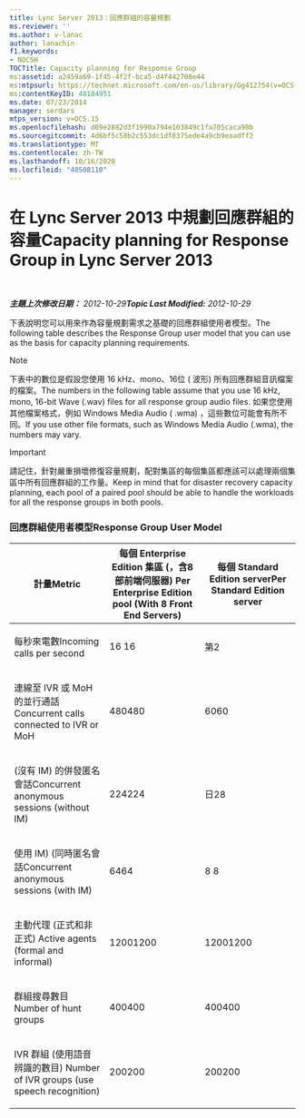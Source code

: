 ```yaml
---
title: Lync Server 2013：回應群組的容量規劃
ms.reviewer: ''
ms.author: v-lanac
author: lanachin
f1.keywords:
- NOCSH
TOCTitle: Capacity planning for Response Group
ms:assetid: a2459a69-1f45-4f2f-bca5-d4f442708e44
ms:mtpsurl: https://technet.microsoft.com/en-us/library/Gg412754(v=OCS.15)
ms:contentKeyID: 48184951
ms.date: 07/23/2014
manager: serdars
mtps_version: v=OCS.15
ms.openlocfilehash: d89e2882d3f1990a794e103849c1fa705caca98b
ms.sourcegitcommit: 4d6bf5c58b2c553dc1df8375ede4a9cb9eaadff2
ms.translationtype: MT
ms.contentlocale: zh-TW
ms.lasthandoff: 10/16/2020
ms.locfileid: "48508110"
---
```

# <a name="capacity-planning-for-response-group-in-lync-server-2013"></a><span data-ttu-id="95c76-102">在 Lync Server 2013 中規劃回應群組的容量</span><span class="sxs-lookup"><span data-stu-id="95c76-102">Capacity planning for Response Group in Lync Server 2013</span></span>

<div data-xmlns="http://www.w3.org/1999/xhtml">

<div class="topic" data-xmlns="http://www.w3.org/1999/xhtml" data-msxsl="urn:schemas-microsoft-com:xslt" data-cs="https://msdn.microsoft.com/">

<div data-asp="https://msdn2.microsoft.com/asp">



</div>

<div id="mainSection">

<div id="mainBody">

<span> </span>

<span data-ttu-id="95c76-103">_**主題上次修改日期：** 2012-10-29_</span><span class="sxs-lookup"><span data-stu-id="95c76-103">_**Topic Last Modified:** 2012-10-29_</span></span>

<div id="sectionSection0" class="section">

<span data-ttu-id="95c76-104">下表說明您可以用來作為容量規劃需求之基礎的回應群組使用者模型。</span><span class="sxs-lookup"><span data-stu-id="95c76-104">The following table describes the Response Group user model that you can use as the basis for capacity planning requirements.</span></span>

<div>


> [!NOTE]  
> <span data-ttu-id="95c76-105">下表中的數位是假設您使用 16 kHz、mono、16位 ( 波形) 所有回應群組音訊檔案的檔案。</span><span class="sxs-lookup"><span data-stu-id="95c76-105">The numbers in the following table assume that you use 16 kHz, mono, 16-bit Wave (.wav) files for all response group audio files.</span></span> <span data-ttu-id="95c76-106">如果您使用其他檔案格式，例如 Windows Media Audio ( .wma) ，這些數位可能會有所不同。</span><span class="sxs-lookup"><span data-stu-id="95c76-106">If you use other file formats, such as Windows Media Audio (.wma), the numbers may vary.</span></span>



</div>

<div>


> [!IMPORTANT]  
> <span data-ttu-id="95c76-107">請記住，針對嚴重損壞修復容量規劃，配對集區的每個集區都應該可以處理兩個集區中所有回應群組的工作量。</span><span class="sxs-lookup"><span data-stu-id="95c76-107">Keep in mind that for disaster recovery capacity planning, each pool of a paired pool should be able to handle the workloads for all the response groups in both pools.</span></span>



</div>

### <a name="response-group-user-model"></a><span data-ttu-id="95c76-108">回應群組使用者模型</span><span class="sxs-lookup"><span data-stu-id="95c76-108">Response Group User Model</span></span>

<table>
<colgroup>
<col style="width: 33%" />
<col style="width: 33%" />
<col style="width: 33%" />
</colgroup>
<thead>
<tr class="header">
<th><span data-ttu-id="95c76-109">計量</span><span class="sxs-lookup"><span data-stu-id="95c76-109">Metric</span></span></th>
<th><span data-ttu-id="95c76-110">每個 Enterprise Edition 集區 (，含8部前端伺服器) </span><span class="sxs-lookup"><span data-stu-id="95c76-110">Per Enterprise Edition pool (With 8 Front End Servers)</span></span></th>
<th><span data-ttu-id="95c76-111">每個 Standard Edition server</span><span class="sxs-lookup"><span data-stu-id="95c76-111">Per Standard Edition server</span></span></th>
</tr>
</thead>
<tbody>
<tr class="odd">
<td><p><span data-ttu-id="95c76-112">每秒來電數</span><span class="sxs-lookup"><span data-stu-id="95c76-112">Incoming calls per second</span></span></p></td>
<td><p><span data-ttu-id="95c76-113">16 </span><span class="sxs-lookup"><span data-stu-id="95c76-113">16</span></span></p></td>
<td><p><span data-ttu-id="95c76-114">第</span><span class="sxs-lookup"><span data-stu-id="95c76-114">2</span></span></p></td>
</tr>
<tr class="even">
<td><p><span data-ttu-id="95c76-115">連線至 IVR 或 MoH 的並行通話</span><span class="sxs-lookup"><span data-stu-id="95c76-115">Concurrent calls connected to IVR or MoH</span></span></p></td>
<td><p><span data-ttu-id="95c76-116">480</span><span class="sxs-lookup"><span data-stu-id="95c76-116">480</span></span></p></td>
<td><p><span data-ttu-id="95c76-117">60</span><span class="sxs-lookup"><span data-stu-id="95c76-117">60</span></span></p></td>
</tr>
<tr class="odd">
<td><p><span data-ttu-id="95c76-118"> (沒有 IM) 的併發匿名會話</span><span class="sxs-lookup"><span data-stu-id="95c76-118">Concurrent anonymous sessions (without IM)</span></span></p></td>
<td><p><span data-ttu-id="95c76-119">224</span><span class="sxs-lookup"><span data-stu-id="95c76-119">224</span></span></p></td>
<td><p><span data-ttu-id="95c76-120">日</span><span class="sxs-lookup"><span data-stu-id="95c76-120">28</span></span></p></td>
</tr>
<tr class="even">
<td><p><span data-ttu-id="95c76-121">使用 IM)  (同時匿名會話</span><span class="sxs-lookup"><span data-stu-id="95c76-121">Concurrent anonymous sessions (with IM)</span></span></p></td>
<td><p><span data-ttu-id="95c76-122">64</span><span class="sxs-lookup"><span data-stu-id="95c76-122">64</span></span></p></td>
<td><p><span data-ttu-id="95c76-123">8 </span><span class="sxs-lookup"><span data-stu-id="95c76-123">8</span></span></p></td>
</tr>
<tr class="odd">
<td><p><span data-ttu-id="95c76-124">主動代理 (正式和非正式) </span><span class="sxs-lookup"><span data-stu-id="95c76-124">Active agents (formal and informal)</span></span></p></td>
<td><p><span data-ttu-id="95c76-125">1200</span><span class="sxs-lookup"><span data-stu-id="95c76-125">1200</span></span></p></td>
<td><p><span data-ttu-id="95c76-126">1200</span><span class="sxs-lookup"><span data-stu-id="95c76-126">1200</span></span></p></td>
</tr>
<tr class="even">
<td><p><span data-ttu-id="95c76-127">群組搜尋數目</span><span class="sxs-lookup"><span data-stu-id="95c76-127">Number of hunt groups</span></span></p></td>
<td><p><span data-ttu-id="95c76-128">400</span><span class="sxs-lookup"><span data-stu-id="95c76-128">400</span></span></p></td>
<td><p><span data-ttu-id="95c76-129">400</span><span class="sxs-lookup"><span data-stu-id="95c76-129">400</span></span></p></td>
</tr>
<tr class="odd">
<td><p><span data-ttu-id="95c76-130">IVR 群組 (使用語音辨識的數目) </span><span class="sxs-lookup"><span data-stu-id="95c76-130">Number of IVR groups (use speech recognition)</span></span></p></td>
<td><p><span data-ttu-id="95c76-131">200</span><span class="sxs-lookup"><span data-stu-id="95c76-131">200</span></span></p></td>
<td><p><span data-ttu-id="95c76-132">200</span><span class="sxs-lookup"><span data-stu-id="95c76-132">200</span></span></p></td>
</tr>
</tbody>
</table>


</div>

</div>

<span> </span>

</div>

</div>

</div>

